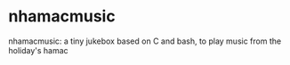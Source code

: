 # nhamacmusic
nhamacmusic: a tiny jukebox based on C and bash, to play music from the holiday's hamac
